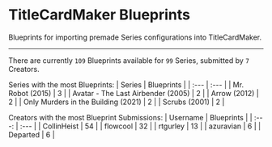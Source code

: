 # TitleCardMaker Blueprints

Blueprints for importing premade Series configurations into TitleCardMaker.

---

There are currently `109` Blueprints available for `99` Series, submitted by `7` Creators.

Series with the most Blueprints:
| Series | Blueprints |
| :--- | :--- |
| Mr. Robot (2015) | 3 |
| Avatar - The Last Airbender (2005) | 2 |
| Arrow (2012) | 2 |
| Only Murders in the Building (2021) | 2 |
| Scrubs (2001) | 2 |

Creators with the most Blueprint Submissions:
| Username | Blueprints |
| :---: | :--- |
| CollinHeist | 54 |
| flowcool | 32 |
| rtgurley | 13 |
| azuravian | 6 |
| Departed | 6 |
